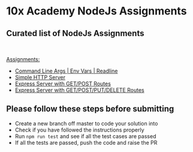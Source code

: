 # 10x Academy NodeJs Assignments

## Curated list of NodeJs Assignments

<br />  
  
[Assignments:](assignments)
* [Command Line Args | Env Vars | Readline](assignments/assignment_1/assignment_1.md)
* [Simple HTTP Server](assignments/assignment_2/assignment_2.md)
* [Express Server with GET/POST Routes](assignments/assignment_3/assignment_3.md)
* [Express Server with GET/POST/PUT/DELETE Routes](assignments/assignment_4/assignment_4.md)

## Please follow these steps before submitting
* Create a new branch off master to code your solution into
* Check if you have followed the instructions properly
* Run ```npm run test``` and see if all the test cases are passed
* If all the tests are passed, push the code and raise the PR 